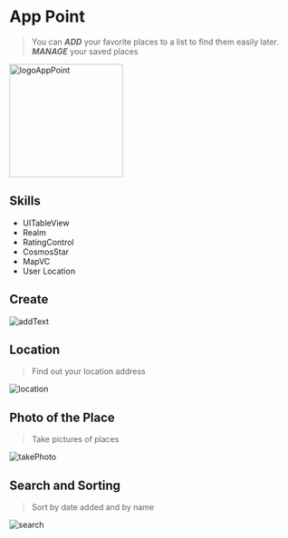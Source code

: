 # App Point
> You can ***ADD*** your favorite places to a list to find them easily later. ***MANAGE*** your saved places

<img src="https://user-images.githubusercontent.com/71283039/131775478-4a85acc9-d0c8-488c-a79d-d368fd173de0.png" alt="logoAppPoint" width="200"/> 

## Skills
* UITableView
* Realm
* RatingControl
* CosmosStar
* MapVC
* User Location 

## Сreate
![addText](https://user-images.githubusercontent.com/71283039/131778300-effbd723-24d1-4f75-a2b4-022e35535a07.gif)

## Location
> Find out your location address

![location](https://user-images.githubusercontent.com/71283039/131780549-14e0e110-7f5d-4c04-bd5e-a0a6e31de244.gif)

## Photo of the Place
> Take pictures of places

![takePhoto](https://user-images.githubusercontent.com/71283039/131781188-4e07e2a0-0923-44e7-a0df-a1c2c8985a94.gif)

## Search and Sorting
> Sort by date added and by name

![search](https://user-images.githubusercontent.com/71283039/131781651-ce9b0cfc-0115-482d-97b3-7571099fd381.gif)




